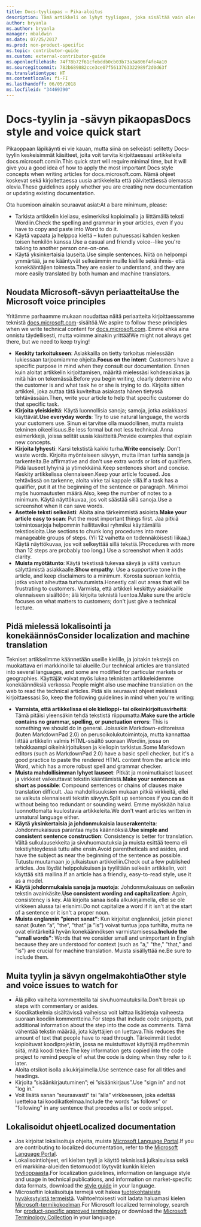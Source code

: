 ```yaml
---
title: Docs-tyyliopas – Pika-aloitus
description: Tämä artikkeli on lyhyt tyyliopas, joka sisältää vain olennaiset aiheet docs.microsoft.comin käytön aloittamiseen liittyen.
author: bryanla
ms.author: bryanla
manager: mbaldwin
ms.date: 07/25/2017
ms.prod: non-product-specific
ms.topic: contributor-guide
ms.custom: external-contributor-guide
ms.openlocfilehash: 74f78b72f61cfebddb0cb03b73a3a806f4fe4a10
ms.sourcegitcommit: 782b689882cce3ce07f5613763322989f2d0d63f
ms.translationtype: HT
ms.contentlocale: fi-FI
ms.lasthandoff: 06/05/2018
ms.locfileid: "34469390"
---
```

# <a name="docs-style-and-voice-quick-start"></a><span data-ttu-id="79e17-103">Docs-tyylin ja -sävyn pikaopas</span><span class="sxs-lookup"><span data-stu-id="79e17-103">Docs style and voice quick start</span></span>

<span data-ttu-id="79e17-104">Pikaoppaan läpikäynti ei vie kauan, mutta siinä on selkeästi selitetty Docs-tyylin keskeisimmät käsitteet, joita voit tarvita kirjoittaessasi artikkeleita docs.microsoft.comiin.</span><span class="sxs-lookup"><span data-stu-id="79e17-104">This quick start will require minimal time, but it will give you a good idea of how to apply the most important Docs style concepts when writing articles for docs.microsoft.com.</span></span> <span data-ttu-id="79e17-105">Nämä ohjeet koskevat sekä kirjoitettaessa uusia artikkeleita että päivitettäessä olemassa olevia.</span><span class="sxs-lookup"><span data-stu-id="79e17-105">These guidelines apply whether you are creating new documentation or updating existing documentation.</span></span>

<span data-ttu-id="79e17-106">Ota huomioon ainakin seuraavat asiat:</span><span class="sxs-lookup"><span data-stu-id="79e17-106">At a bare minimum, please:</span></span>

- <span data-ttu-id="79e17-107">Tarkista artikkelin kieliasu, esimerkiksi kopioimalla ja liittämällä teksti Wordiin.</span><span class="sxs-lookup"><span data-stu-id="79e17-107">Check the spelling and grammar in your articles, even if you have to copy and paste into Word to do it.</span></span>
- <span data-ttu-id="79e17-108">Käytä vapaata ja helppoa kieltä – kuten puhuessasi kahden kesken toisen henkilön kanssa.</span><span class="sxs-lookup"><span data-stu-id="79e17-108">Use a casual and friendly voice--like you're talking to another person one-on-one.</span></span>
- <span data-ttu-id="79e17-109">Käytä yksinkertaisia lauseita.</span><span class="sxs-lookup"><span data-stu-id="79e17-109">Use simple sentences.</span></span> <span data-ttu-id="79e17-110">Niitä on helpompi ymmärtää, ja ne kääntyvät selkeämmin muille kielille sekä ihmis- että konekääntäjien toimesta.</span><span class="sxs-lookup"><span data-stu-id="79e17-110">They are easier to understand, and they are more easily translated by both human and machine translators.</span></span>

## <a name="use-the-microsoft-voice-principles"></a><span data-ttu-id="79e17-111">Noudata Microsoft-sävyn periaatteita</span><span class="sxs-lookup"><span data-stu-id="79e17-111">Use the Microsoft voice principles</span></span>

<span data-ttu-id="79e17-112">Yritämme parhaamme mukaan noudattaa näitä periaatteita kirjoittaessamme teknistä [docs.microsoft.com](https://docs.microsoft.com)-sisältöä.</span><span class="sxs-lookup"><span data-stu-id="79e17-112">We aspire to follow these principles when we write technical content for [docs.microsoft.com](https://docs.microsoft.com).</span></span> <span data-ttu-id="79e17-113">Emme ehkä aina onnistu täydellisesti, mutta voimme ainakin yrittää!</span><span class="sxs-lookup"><span data-stu-id="79e17-113">We might not always get there, but we need to keep trying!</span></span>

- <span data-ttu-id="79e17-114">**Keskity tarkoitukseen**: Asiakkailla on tietty tarkoitus mielessään lukiessaan tarjoamiamme ohjeita.</span><span class="sxs-lookup"><span data-stu-id="79e17-114">**Focus on the intent**: Customers have a specific purpose in mind when they consult our documentation.</span></span> <span data-ttu-id="79e17-115">Ennen kuin aloitat artikkelin kirjoittamisen, määritä mielessäsi kohdeasiakas ja mitä hän on tekemässä.</span><span class="sxs-lookup"><span data-stu-id="79e17-115">Before you begin writing, clearly determine who the customer is and what task he or she is trying to do.</span></span> <span data-ttu-id="79e17-116">Kirjoita sitten artikkeli, joka auttaa tätä kuviteltua asiakasta hänen tietyssä tehtävässään.</span><span class="sxs-lookup"><span data-stu-id="79e17-116">Then, write your article to help that specific customer do that specific task.</span></span>
- <span data-ttu-id="79e17-117">**Kirjoita yleiskieltä**: Käytä luonnollisia sanoja; samoja, jotka asiakkaasi käyttävät.</span><span class="sxs-lookup"><span data-stu-id="79e17-117">**Use everyday words**: Try to use natural language, the words your customers use.</span></span> <span data-ttu-id="79e17-118">Sinun ei tarvitse olla muodollinen, mutta muista tekninen oikeellisuus.</span><span class="sxs-lookup"><span data-stu-id="79e17-118">Be less formal but not less technical.</span></span> <span data-ttu-id="79e17-119">Anna esimerkkejä, joissa selität uusia käsitteitä.</span><span class="sxs-lookup"><span data-stu-id="79e17-119">Provide examples that explain new concepts.</span></span>
- <span data-ttu-id="79e17-120">**Kirjoita lyhyesti**: Karsi tekstistä kaikki turha.</span><span class="sxs-lookup"><span data-stu-id="79e17-120">**Write concisely**: Don't waste words.</span></span> <span data-ttu-id="79e17-121">Kirjoita myönteiseen sävyyn, mutta ilman turhia sanoja ja tarkenteita.</span><span class="sxs-lookup"><span data-stu-id="79e17-121">Be affirmative and don't use extra words or lots of qualifiers.</span></span> <span data-ttu-id="79e17-122">Pidä lauseet lyhyinä ja ytimekkäinä.</span><span class="sxs-lookup"><span data-stu-id="79e17-122">Keep sentences short and concise.</span></span> <span data-ttu-id="79e17-123">Keskity artikkelissa olennaiseen.</span><span class="sxs-lookup"><span data-stu-id="79e17-123">Keep your article focused.</span></span> <span data-ttu-id="79e17-124">Jos tehtävässä on tarkenne, aloita virke tai kappale sillä.</span><span class="sxs-lookup"><span data-stu-id="79e17-124">If a task has a qualifier, put it at the beginning of the sentence or paragraph.</span></span> <span data-ttu-id="79e17-125">Minimoi myös huomautusten määrä.</span><span class="sxs-lookup"><span data-stu-id="79e17-125">Also, keep the number of notes to a minimum.</span></span> <span data-ttu-id="79e17-126">Käytä näyttökuvaa, jos voit säästää sillä sanoja.</span><span class="sxs-lookup"><span data-stu-id="79e17-126">Use a screenshot when it can save words.</span></span>
- <span data-ttu-id="79e17-127">**Asettele teksti selkeästi**: Aloita aina tärkeimmistä asioista.</span><span class="sxs-lookup"><span data-stu-id="79e17-127">**Make your article easy to scan**: Put the most important things first.</span></span> <span data-ttu-id="79e17-128">Jaa pitkiä toimintosarjoja helpommin hallittaviksi ryhmiksi käyttämällä tekstiosioita.</span><span class="sxs-lookup"><span data-stu-id="79e17-128">Use sections to chunk long procedures into more manageable groups of steps.</span></span> <span data-ttu-id="79e17-129">(Yli 12 vaihetta on todennäköisesti liikaa.) Käytä näyttökuvaa, jos voit selkeyttää sillä tekstiä.</span><span class="sxs-lookup"><span data-stu-id="79e17-129">(Procedures with more than 12 steps are probably too long.) Use a screenshot when it adds clarity.</span></span>
- <span data-ttu-id="79e17-130">**Muista myötätunto**: Käytä tekstissä tukevaa sävyä ja vältä vastuun sälyttämistä asiakkaalle.</span><span class="sxs-lookup"><span data-stu-id="79e17-130">**Show empathy**: Use a supportive tone in the article, and keep disclaimers to a minimum.</span></span> <span data-ttu-id="79e17-131">Korosta suoraan kohtia, jotka voivat aiheuttaa turhautumista.</span><span class="sxs-lookup"><span data-stu-id="79e17-131">Honestly call out areas that will be frustrating to customers.</span></span> <span data-ttu-id="79e17-132">Varmista, että artikkeli keskittyy asiakkaille olennaiseen sisältöön; älä kirjoita teknistä luentoa.</span><span class="sxs-lookup"><span data-stu-id="79e17-132">Make sure the article focuses on what matters to customers; don't just give a technical lecture.</span></span>

## <a name="consider-localization-and-machine-translation"></a><span data-ttu-id="79e17-133">Pidä mielessä lokalisointi ja konekäännös</span><span class="sxs-lookup"><span data-stu-id="79e17-133">Consider localization and machine translation</span></span>

<span data-ttu-id="79e17-134">Tekniset artikkelimme käännetään useille kielille, ja joitakin tekstejä on muokattava eri markkinoille tai alueille.</span><span class="sxs-lookup"><span data-stu-id="79e17-134">Our technical articles are translated into several languages, and some are modified for particular markets or geographies.</span></span> <span data-ttu-id="79e17-135">Käyttäjät voivat myös lukea teknisten artikkeleidemme konekäännöksiä verkossa.</span><span class="sxs-lookup"><span data-stu-id="79e17-135">People might also use machine translation on the web to read the technical articles.</span></span> <span data-ttu-id="79e17-136">Pidä siis seuraavat ohjeet mielessä kirjoittaessasi:</span><span class="sxs-lookup"><span data-stu-id="79e17-136">So, keep the following guidelines in mind when you're writing:</span></span>

- <span data-ttu-id="79e17-137">**Varmista, että artikkelissa ei ole kielioppi- tai oikeinkirjoitusvirheitä**: Tämä pitäisi yleensäkin tehdä tekstistä riippumatta.</span><span class="sxs-lookup"><span data-stu-id="79e17-137">**Make sure the article contains no grammar, spelling, or punctuation errors**: This is something we should do in general.</span></span> <span data-ttu-id="79e17-138">Joissakin Markdown-editoreissa (kuten MarkdownPad 2.0) on perusoikolukutoimintoja, mutta kannattaa liittää artikkelin valmis HTML-sisältö suoraan Wordiin, jossa on tehokkaampi oikeinkirjoituksen ja kieliopin tarkistus.</span><span class="sxs-lookup"><span data-stu-id="79e17-138">Some Markdown editors (such as MarkdownPad 2.0) have a basic spell checker, but it's a good practice to paste the rendered HTML content from the article into Word, which has a more robust spell and grammar checker.</span></span>
- <span data-ttu-id="79e17-139">**Muista mahdollisimman lyhyet lauseet**: Pitkät ja monimutkaiset lauseet ja virkkeet vaikeuttavat tekstin kääntämistä.</span><span class="sxs-lookup"><span data-stu-id="79e17-139">**Make your sentences as short as possible**: Compound sentences or chains of clauses make translation difficult.</span></span> <span data-ttu-id="79e17-140">Jaa mahdollisuuksien mukaan pitkiä virkkeitä, ellei se vaikuta olennaisesti tekstin sävyyn.</span><span class="sxs-lookup"><span data-stu-id="79e17-140">Split up sentences if you can do it without being too redundant or sounding weird.</span></span> <span data-ttu-id="79e17-141">Emme myöskään halua luonnottomalta kuulostavia artikkeleita.</span><span class="sxs-lookup"><span data-stu-id="79e17-141">We don't want articles written in unnatural language either.</span></span>
- <span data-ttu-id="79e17-142">**Käytä yksinkertaisia ja johdonmukaisia lauserakenteita**: Johdonmukaisuus parantaa myös käännöksiä.</span><span class="sxs-lookup"><span data-stu-id="79e17-142">**Use simple and consistent sentence construction**: Consistency is better for translation.</span></span> <span data-ttu-id="79e17-143">Vältä sulkulausekkeita ja sivuhuomautuksia ja muista esittää teema eli tekstiyhteydessä tuttu aihe ensin.</span><span class="sxs-lookup"><span data-stu-id="79e17-143">Avoid parentheticals and asides, and have the subject as near the beginning of the sentence as possible.</span></span> <span data-ttu-id="79e17-144">Tutustu muutamaan jo julkaistuun artikkeliin.</span><span class="sxs-lookup"><span data-stu-id="79e17-144">Check out a few published articles.</span></span> <span data-ttu-id="79e17-145">Jos löydät helppolukuisen ja tyyliltään selkeän artikkelin, voit käyttää sitä mallina.</span><span class="sxs-lookup"><span data-stu-id="79e17-145">If an article has a friendly, easy-to-read style, use it as a model.</span></span>
- <span data-ttu-id="79e17-146">**Käytä johdonmukaisia sanoja ja muotoja**: Johdonmukaisuus on selkeän tekstin avainkäsite.</span><span class="sxs-lookup"><span data-stu-id="79e17-146">**Use consistent wording and capitalization**: Again, consistency is key.</span></span> <span data-ttu-id="79e17-147">Älä kirjoita sanaa isolla alkukirjaimella, ellei se ole virkkeen alussa tai erisnimi.</span><span class="sxs-lookup"><span data-stu-id="79e17-147">Do not capitalize a word if it isn't at the start of a sentence or it isn't a proper noun.</span></span>
- <span data-ttu-id="79e17-148">**Muista englannin ”pienet sanat”**: Kun kirjoitat englanniksi, jotkin pienet sanat (kuten ”a”, ”the”, ”that” ja ”is”) voivat tuntua jopa turhilta, mutta ne ovat elintärkeitä hyvän konekäännöksen varmistamisessa.</span><span class="sxs-lookup"><span data-stu-id="79e17-148">**Include the "small words"**: Words that we consider small and unimportant in English because they are understood for context (such as "a," "the," "that," and "is") are crucial for machine translation.</span></span> <span data-ttu-id="79e17-149">Muista sisällyttää ne.</span><span class="sxs-lookup"><span data-stu-id="79e17-149">Be sure to include them.</span></span>

## <a name="other-style-and-voice-issues-to-watch-for"></a><span data-ttu-id="79e17-150">Muita tyylin ja sävyn ongelmakohtia</span><span class="sxs-lookup"><span data-stu-id="79e17-150">Other style and voice issues to watch for</span></span>

- <span data-ttu-id="79e17-151">Älä pilko vaiheita kommenteilla tai sivuhuomautuksilla.</span><span class="sxs-lookup"><span data-stu-id="79e17-151">Don't break up steps with commentary or asides.</span></span>
- <span data-ttu-id="79e17-152">Koodikatkelmia sisältävissä vaiheissa voit laittaa lisätietoja vaiheesta suoraan koodiin kommentteina.</span><span class="sxs-lookup"><span data-stu-id="79e17-152">For steps that include code snippets, put additional information about the step into the code as comments.</span></span> <span data-ttu-id="79e17-153">Tämä vähentää tekstin määrää, jota käyttäjien on luettava.</span><span class="sxs-lookup"><span data-stu-id="79e17-153">This reduces the amount of text that people have to read through.</span></span> <span data-ttu-id="79e17-154">Tärkeimmät tiedot kopioituvat koodiprojektiin, jossa ne muistuttavat käyttäjiä myöhemmin siitä, mitä koodi tekee.</span><span class="sxs-lookup"><span data-stu-id="79e17-154">The key information gets copied into the code project to remind people of what the code is doing when they refer to it later.</span></span>
- <span data-ttu-id="79e17-155">Aloita otsikot isolla alkukirjaimella.</span><span class="sxs-lookup"><span data-stu-id="79e17-155">Use sentence case for all titles and headings.</span></span>
- <span data-ttu-id="79e17-156">Kirjoita ”sisäänkirjautuminen”; ei ”sisäänkirjaus”.</span><span class="sxs-lookup"><span data-stu-id="79e17-156">Use "sign in" and not "log in."</span></span>
- <span data-ttu-id="79e17-157">Voit lisätä sanan ”seuraavasti” tai ”alla” virkkeeseen, joka edeltää luetteloa tai koodikatkelmaa.</span><span class="sxs-lookup"><span data-stu-id="79e17-157">Include the words "as follows" or "following" in any sentence that precedes a list or code snippet.</span></span>

## <a name="localized-documentation"></a><span data-ttu-id="79e17-158">Lokalisoidut ohjeet</span><span class="sxs-lookup"><span data-stu-id="79e17-158">Localized documentation</span></span>

- <span data-ttu-id="79e17-159">Jos kirjoitat lokalisoituja ohjeita, muista [Microsoft Language Portal](https://www.microsoft.com/Language/Default.aspx).</span><span class="sxs-lookup"><span data-stu-id="79e17-159">If you are contributing to localized documentation, refer to the [Microsoft Language Portal](https://www.microsoft.com/Language/Default.aspx).</span></span>
- <span data-ttu-id="79e17-160">Lokalisointiohjeet, eri kielten tyyli ja käyttö teknisissä julkaisuissa sekä eri markkina-alueiden tietomuodot löytyvät kunkin kielen [tyylioppaasta](https://www.microsoft.com/Language/StyleGuides.aspx).</span><span class="sxs-lookup"><span data-stu-id="79e17-160">For localization guidelines, information on language style and usage in technical publications, and information on market-specific data formats, download the [style guide](https://www.microsoft.com/Language/StyleGuides.aspx) in your language.</span></span>
- <span data-ttu-id="79e17-161">Microsoftin lokalisoituja termejä voit hakea [tuotekohtaisista hyväksytyistä termeistä](https://www.microsoft.com/Language/Search.aspx). Vaihtoehtoisesti voit ladata haluamasi kielen [Microsoft-termikokoelman](https://www.microsoft.com/Language/Terminology.aspx).</span><span class="sxs-lookup"><span data-stu-id="79e17-161">For Microsoft localized terminology, search for [product-specific approved terminology](https://www.microsoft.com/Language/Search.aspx) or download the [Microsoft Terminology Collection](https://www.microsoft.com/Language/Terminology.aspx) in your language.</span></span>
